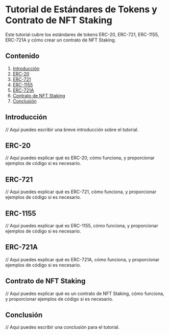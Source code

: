 # Tutorial de Estándares de Tokens y Contrato de NFT Staking

Este tutorial cubre los estándares de tokens ERC-20, ERC-721, ERC-1155, ERC-721A y cómo crear un contrato de NFT Staking.

## Contenido

1. [Introducción](#introducción)
2. [ERC-20](#erc-20)
3. [ERC-721](#erc-721)
4. [ERC-1155](#erc-1155)
5. [ERC-721A](#erc-721a)
6. [Contrato de NFT Staking](#contrato-de-nft-staking)
7. [Conclusión](#conclusión)

## Introducción

// Aquí puedes escribir una breve introducción sobre el tutorial.

## ERC-20

// Aquí puedes explicar qué es ERC-20, cómo funciona, y proporcionar ejemplos de código si es necesario.

## ERC-721

// Aquí puedes explicar qué es ERC-721, cómo funciona, y proporcionar ejemplos de código si es necesario.

## ERC-1155

// Aquí puedes explicar qué es ERC-1155, cómo funciona, y proporcionar ejemplos de código si es necesario.

## ERC-721A

// Aquí puedes explicar qué es ERC-721A, cómo funciona, y proporcionar ejemplos de código si es necesario.

## Contrato de NFT Staking

// Aquí puedes explicar qué es un contrato de NFT Staking, cómo funciona, y proporcionar ejemplos de código si es necesario.

## Conclusión

// Aquí puedes escribir una conclusión para el tutorial.